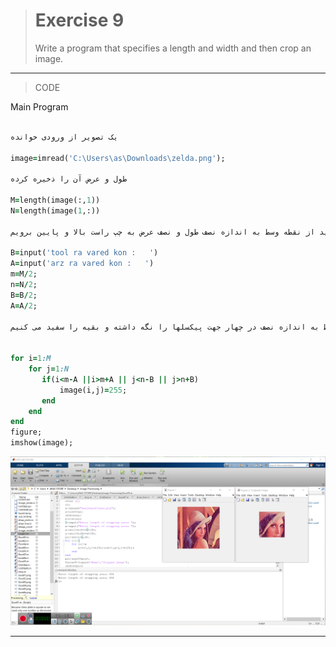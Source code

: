 > # Exercise 9
> Write a program that specifies a length and width and then crop an image. 
***
>CODE

Main Program
```ruby

یک تصویر از ورودی خوانده
  
image=imread('C:\Users\as\Downloads\zelda.png');

طول و عرض آن را ذخیره کرده

M=length(image(:,1))
N=length(image(1,:))

مقدار طول وعرض تصویر برش داده شده را ازورودی می گیریم و هر کدام رابر 2 تقسیم می کنبم چون باید از نقطه وسط به اندازه نصف طول و نصف عرض به چپ راست بالا و پایین برویم

B=input('tool ra vared kon :   ')
A=input('arz ra vared kon :   ')
m=M/2;
n=N/2;
B=B/2;
A=A/2;

ازوسط به اندازه نصف در چهار جهت پیکسلها را نگه داشته و بقیه را سفید می کنیم


for i=1:M
    for j=1:N
       if(i<m-A ||i>m+A || j<n-B || j>n+B)
           image(i,j)=255;
       end
    end
end
figure;
imshow(image);
```
![alt text](https://github.com/semnan-university-ai/image-processing-class/blob/2f41d1b4dcaf7e2e47a5336a258b560e66bca844/excersiecs/alirezachaji/9/Exce09.png)
***

